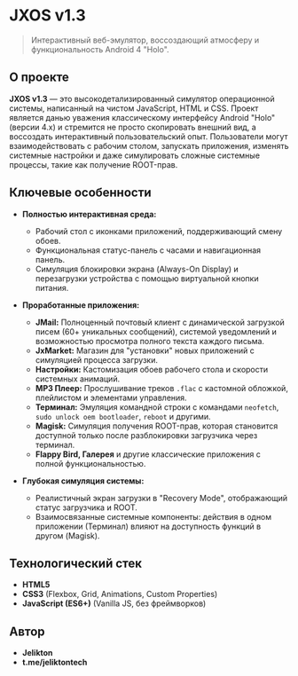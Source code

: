 # JXOS v1.3

> Интерактивный веб-эмулятор, воссоздающий атмосферу и функциональность Android 4 "Holo".


## О проекте

**JXOS v1.3** — это высокодетализированный симулятор операционной системы, написанный на чистом JavaScript, HTML и CSS. Проект является данью уважения классическому интерфейсу Android "Holo" (версии 4.x) и стремится не просто скопировать внешний вид, а воссоздать интерактивный пользовательский опыт. Пользователи могут взаимодействовать с рабочим столом, запускать приложения, изменять системные настройки и даже симулировать сложные системные процессы, такие как получение ROOT-прав.

## Ключевые особенности

*   **Полностью интерактивная среда:**
    *   Рабочий стол с иконками приложений, поддерживающий смену обоев.
    *   Функциональная статус-панель с часами и навигационная панель.
    *   Симуляция блокировки экрана (Always-On Display) и перезагрузки устройства с помощью виртуальной кнопки питания.

*   **Проработанные приложения:**
    *   **JMail:** Полноценный почтовый клиент с динамической загрузкой писем (60+ уникальных сообщений), системой уведомлений и возможностью просмотра полного текста каждого письма.
    *   **JxMarket:** Магазин для "установки" новых приложений с симуляцией процесса загрузки.
    *   **Настройки:** Кастомизация обоев рабочего стола и скорости системных анимаций.
    *   **MP3 Плеер:** Прослушивание треков `.flac` с кастомной обложкой, плейлистом и элементами управления.
    *   **Терминал:** Эмуляция командной строки с командами `neofetch`, `sudo unlock oem bootloader`, `reboot` и другими.
    *   **Magisk:** Симуляция получения ROOT-прав, которая становится доступной только после разблокировки загрузчика через терминал.
    *   **Flappy Bird, Галерея** и другие классические приложения с полной функциональностью.

*   **Глубокая симуляция системы:**
    *   Реалистичный экран загрузки в "Recovery Mode", отображающий статус загрузчика и ROOT.
    *   Взаимосвязанные системные компоненты: действия в одном приложении (Терминал) влияют на доступность функций в другом (Magisk).

## Технологический стек

*   **HTML5**
*   **CSS3** (Flexbox, Grid, Animations, Custom Properties)
*   **JavaScript (ES6+)** (Vanilla JS, без фреймворков)

## Автор

*  **Jelikton**
* **t.me/jeliktontech**
